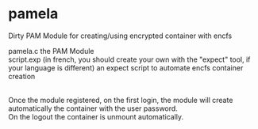 # pamela
Dirty PAM Module for creating/using encrypted container with encfs

pamela.c the PAM Module<br/>
script.exp (in french, you should create your own with the "expect" tool, if your language is different) an expect script to automate encfs container creation<br/><br/>

Once the module registered, on the first login, the module will create automatically the container with the user password.<br/>
On the logout the container is unmount automatically.